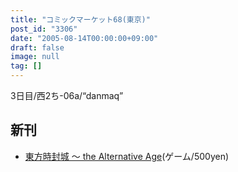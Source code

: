 ```yaml
---
title: "コミックマーケット68(東京)"
post_id: "3306"
date: "2005-08-14T00:00:00+09:00"
draft: false
image: null
tag: []
---
```



3日目/西2ち-06a/“danmaq”

## 新刊



  * [東方時封城 ～ the Alternative Age](/!/thA/)(ゲーム/500yen)

